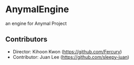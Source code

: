 # AnymalEngine
an engine for Anymal Project

## Contributors
* Director: Kihoon Kwon (https://github.com/Fercury)
* Contributor: Juan Lee (https://github.com/sleepy-juan)